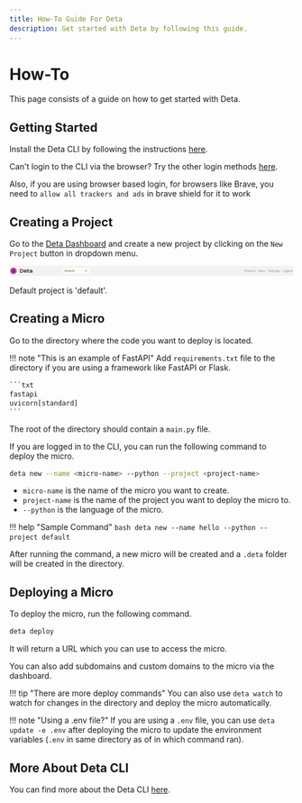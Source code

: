 ```yaml
---
title: How-To Guide For Deta
description: Get started with Deta by following this guide.
---
```

# How-To
This page consists of a guide on how to get started with Deta.

## Getting Started
Install the Deta CLI by following the instructions [here](https://docs.deta.sh/docs/cli/install).

Can't login to the CLI via the browser? Try the other login methods [here](https://docs.deta.sh/docs/cli/auth#deta-access-tokens).

Also, if you are using browser based login, for browsers like Brave, you need to `allow all trackers and ads` in brave shield
for it to work

## Creating a Project
Go to the [Deta Dashboard](https://web.deta.sh/) and create a new project by clicking on the `New Project` button in dropdown menu.

![image](images/create-project-1.png)

Default project is 'default'.

## Creating a Micro
Go to the directory where the code you want to deploy is located.

!!! note "This is an example of FastAPI"
    Add `requirements.txt` file to the directory if you are using a framework like FastAPI or Flask.

    ```txt
    fastapi
    uvicorn[standard]
    ```

The root of the directory should contain a `main.py` file.

If you are logged in to the CLI, you can run the following command to deploy the micro.

```bash
deta new --name <micro-name> --python --project <project-name>
```

* `micro-name` is the name of the micro you want to create.
* `project-name` is the name of the project you want to deploy the micro to.
* `--python` is the language of the micro.

!!! help "Sample Command"
    ```bash
    deta new --name hello --python --project default
    ```

After running the command, a new micro will be created and a `.deta` folder will be created in the directory.

## Deploying a Micro
To deploy the micro, run the following command.

```bash
deta deploy
```

It will return a URL which you can use to access the micro.

You can also add subdomains and custom domains to the micro via the dashboard.

!!! tip "There are more deploy commands"
    You can also use `deta watch` to watch for changes in the directory and deploy the micro automatically.

!!! note "Using a .env file?"
    If you are using a `.env` file, you can use `deta update -e .env` after deploying the micro to update
    the environment variables (`.env` in same directory as of in which command ran).

## More About Deta CLI
You can find more about the Deta CLI [here](https://docs.deta.sh/docs/cli/commands/).
